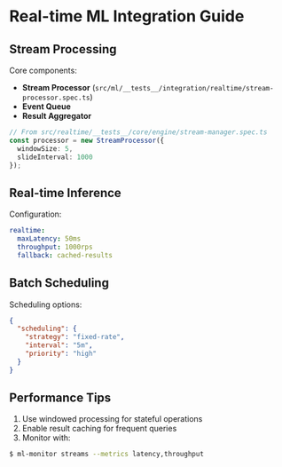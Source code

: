 # Real-time ML Integration Guide

## Stream Processing
Core components:
- **Stream Processor** (`src/ml/__tests__/integration/realtime/stream-processor.spec.ts`)
- **Event Queue**
- **Result Aggregator**

```typescript
// From src/realtime/__tests__/core/engine/stream-manager.spec.ts
const processor = new StreamProcessor({
  windowSize: 5,
  slideInterval: 1000
});
```

## Real-time Inference
Configuration:
```yaml
realtime:
  maxLatency: 50ms
  throughput: 1000rps
  fallback: cached-results
```

## Batch Scheduling
Scheduling options:
```json
{
  "scheduling": {
    "strategy": "fixed-rate",
    "interval": "5m",
    "priority": "high"
  }
}
```

## Performance Tips
1. Use windowed processing for stateful operations
2. Enable result caching for frequent queries
3. Monitor with:
```bash
$ ml-monitor streams --metrics latency,throughput